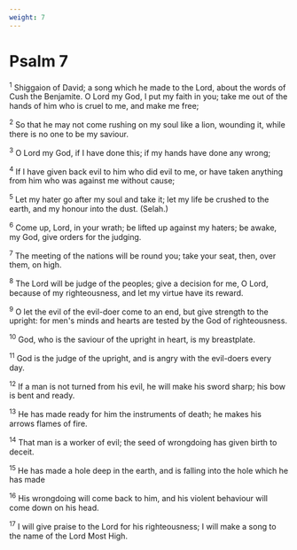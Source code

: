 ```yaml
---
weight: 7
---
```


# Psalm 7

<sup>1</sup> Shiggaion of David; a song which he made to the Lord, about the words of Cush the Benjamite. O Lord my God, I put my faith in you; take me out of the hands of him who is cruel to me, and make me free; 

<sup>2</sup> So that he may not come rushing on my soul like a lion, wounding it, while there is no one to be my saviour. 

<sup>3</sup> O Lord my God, if I have done this; if my hands have done any wrong; 

<sup>4</sup> If I have given back evil to him who did evil to me, or have taken anything from him who was against me without cause; 

<sup>5</sup> Let my hater go after my soul and take it; let my life be crushed to the earth, and my honour into the dust. (Selah.) 

<sup>6</sup> Come up, Lord, in your wrath; be lifted up against my haters; be awake, my God, give orders for the judging. 

<sup>7</sup> The meeting of the nations will be round you; take your seat, then, over them, on high. 

<sup>8</sup> The Lord will be judge of the peoples; give a decision for me, O Lord, because of my righteousness, and let my virtue have its reward. 

<sup>9</sup> O let the evil of the evil-doer come to an end, but give strength to the upright: for men's minds and hearts are tested by the God of righteousness. 

<sup>10</sup> God, who is the saviour of the upright in heart, is my breastplate. 

<sup>11</sup> God is the judge of the upright, and is angry with the evil-doers every day. 

<sup>12</sup> If a man is not turned from his evil, he will make his sword sharp; his bow is bent and ready. 

<sup>13</sup> He has made ready for him the instruments of death; he makes his arrows flames of fire. 

<sup>14</sup> That man is a worker of evil; the seed of wrongdoing has given birth to deceit. 

<sup>15</sup> He has made a hole deep in the earth, and is falling into the hole which he has made 

<sup>16</sup> His wrongdoing will come back to him, and his violent behaviour will come down on his head. 

<sup>17</sup> I will give praise to the Lord for his righteousness; I will make a song to the name of the Lord Most High. 



